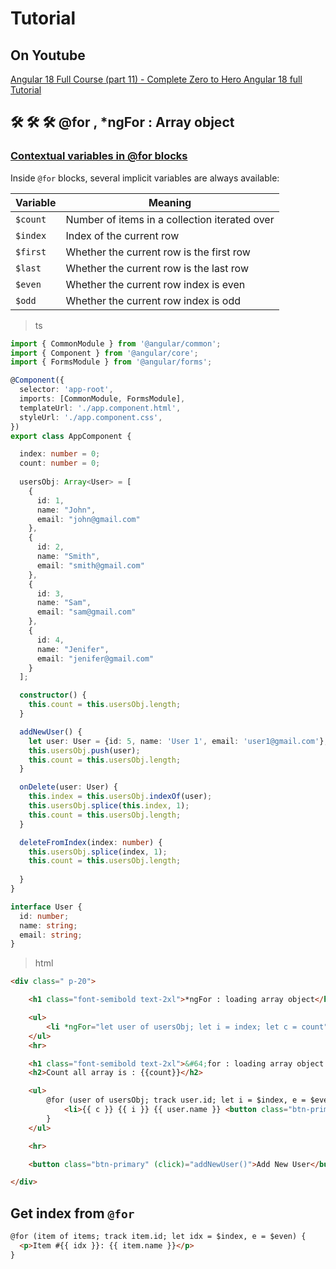 # Tutorial

## On Youtube

[Angular 18 Full Course (part 11) - Complete Zero to Hero Angular 18 full Tutorial](https://www.youtube.com/watch?v=1YXHx24Ohqs&list=PLG6SdLSnBhdWj797VAEvABNYIBEaVQnfF&index=20)  

## 🛠️ 🛠️ 🛠️ @for , *ngFor : Array object 

### [Contextual variables in @for blocks](https://angular.dev/guide/templates/control-flow#contextual-variables-in-for-blocks)  

Inside `@for` blocks, several implicit variables are always available:

| Variable | Meaning |
|---|---|
| `$count` | Number of items in a collection iterated over | 
| `$index` | Index of the current row | 
| `$first` | Whether the current row is the first row | 
| `$last` | Whether the current row is the last row| 
| `$even` | Whether the current row index is even | 
| `$odd` | Whether the current row index is odd | 

> ts

```ts
import { CommonModule } from '@angular/common';
import { Component } from '@angular/core';
import { FormsModule } from '@angular/forms';

@Component({
  selector: 'app-root',
  imports: [CommonModule, FormsModule],
  templateUrl: './app.component.html',
  styleUrl: './app.component.css',
})
export class AppComponent {

  index: number = 0;
  count: number = 0;
  
  usersObj: Array<User> = [
    {
      id: 1,
      name: "John",
      email: "john@gmail.com"
    },
    {
      id: 2,
      name: "Smith",
      email: "smith@gmail.com"
    },
    {
      id: 3,
      name: "Sam",
      email: "sam@gmail.com"
    },
    {
      id: 4,
      name: "Jenifer",
      email: "jenifer@gmail.com"
    }
  ];

  constructor() {
    this.count = this.usersObj.length;
  }

  addNewUser() {
    let user: User = {id: 5, name: 'User 1', email: 'user1@gmail.com'};
    this.usersObj.push(user);
    this.count = this.usersObj.length;
  }

  onDelete(user: User) {
    this.index = this.usersObj.indexOf(user);
    this.usersObj.splice(this.index, 1);
    this.count = this.usersObj.length;
  }

  deleteFromIndex(index: number) {
    this.usersObj.splice(index, 1);
    this.count = this.usersObj.length;
    
  }
}

interface User {
  id: number;
  name: string;
  email: string;
}

```

> html

```html
<div class=" p-20">

    <h1 class="font-semibold text-2xl">*ngFor : loading array object</h1>

    <ul>
        <li *ngFor="let user of usersObj; let i = index; let c = count">Count is : {{c}} , Index is {{i}} : {{user.name}} <button class="btn-primary">Delete</button></li>
    </ul>
    <hr>

    <h1 class="font-semibold text-2xl">&#64;for : loading array object : Get $index</h1>
    <h2>Count all array is : {{count}}</h2>

    <ul>
        @for (user of usersObj; track user.id; let i = $index, e = $even, c = $count) {
            <li>{{ c }} {{ i }} {{ user.name }} <button class="btn-primary" (click)="deleteFromIndex(i)">Delete</button></li>
        }
    </ul>

    <hr>

    <button class="btn-primary" (click)="addNewUser()">Add New User</button>

</div>
```  

## Get index from `@for`  

```html
@for (item of items; track item.id; let idx = $index, e = $even) {
  <p>Item #{{ idx }}: {{ item.name }}</p>
}
```  
